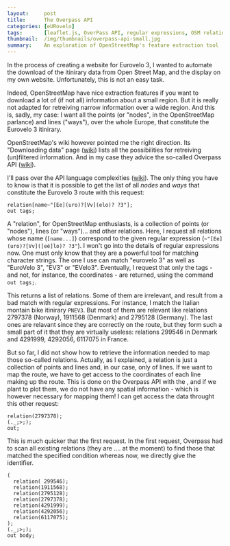 ```yaml
---
layout:     post
title:      The Overpass API
categories: [eURovelo]
tags:       [leaflet.js, OverPass API, regular expressions, OSM relations, OpenStreetMap]
thumbnail:  /img/thumbnails/overpass-api-small.jpg
summary:    An exploration of OpenStreetMap's feature extraction tool
---
```


In the process of creating a website for Eurovelo 3, I wanted to automate the download of the itinirary data from Open Street Map, and the display on my own website. Unfortunately, this is not an easy task.

Indeed, OpenStreetMap have nice extraction features if you want to download a lot of (if not all) information about a small region. But it is really not adapted for retreiving narrow information over a wide region. And this is, sadly, my case: I want all the points (or "nodes", in the OpenStreetMap parlance) and lines ("ways"), over the whole Europe, that constitute the Eurovelo 3 itinirary.

OpenStreetMap's wiki however pointed me the right direction. Its "Downloading data" page (<a href="http://wiki.openstreetmap.org/wiki/Downloading_data">wiki</a>) lists all the possibilities for retreiving (un)filtered information. And in my case they advice the so-called Overpass API (<a href="http://wiki.openstreetmap.org/wiki/Overpass_API">wiki</a>).

I'll pass over the API language complexities (<a href="http://wiki.openstreetmap.org/wiki/Overpass_API/Language_Guide">wiki</a>). The only thing you have to know is that it is possible to get the list of all <em>nodes</em> and <em>ways</em> that constitute the Eurovelo 3 route with this request:

    relation[name~"[Ee](uro)?[Vv](elo)? ?3"];
    out tags;

 A "relation", for OpenStreetMap enthusiasts, is a collection of points (or "nodes"), lines (or "ways")... and other relations. Here, I request all relations whose name (`[name...]`) correspond to the given regular expression (`~"[Ee](uro)?[Vv]([eé]lo)? ?3"`). I won't go into the details of regular expressions now. One must only know that they are a powerful tool for matching character strings. The one I use can match "eurovelo 3" as well as "EuroVelo 3", "EV3" or "EVelo3". Eventually, I request that only the tags - and not, for instance, the coordinates - are returned, using the command `out tags;`.

 This returns a list of relations. Some of them are irrelevant, and result from a bad match with regular expressions. For instance, I match the Italian montain bike itinirary `PNEV3`. But most of them are relevant like relations 2797378 (Norway), 1911568 (Denmark) and 2795128 (Germany). The last ones are relavant since they are correctly on the route, but they form such a small part of it that they are virtually useless: relations 299546 in Denmark and 4291999, 4292056, 6117075 in France.

 <div id='map' class='wide'></div>

 But so far, I did not show how to retrieve the information needed to map those so-called relations. Actually, as I explained, a relation is just a collection of points and lines and, in our case, only of lines. If we want to map the route, we have to get access to the coordinates of each line making up the route. This is done on the Overpass API with the , and if we plant to plot them, we do not have any spatial information - which is however necessary for mapping them! I can get access the data throught this other request:

    relation(2797378);
    (._;>;);
    out;

This is much quicker that the first request. In the first request, Overpass had to scan all existing relations (they are .... at the moment) to find those that matched the specified condition whereas now, we directly give the identifier.

    (
      relation( 299546);
      relation(1911568);
      relation(2795128);
      relation(2797378);
      relation(4291999);
      relation(4292056);
      relation(6117075);
    );
    (._;>;);
    out body;

<script>
    
  // SETTING ---------------------------------------------------------------
  var map = L.map('map', {
    minZoom: 3,
    touchZoom: false,
    scrollWheelZoom: false,
    center: [56, 12],
    zoom: 3
  })
  var relations = {};

  // chose a 'known provider' from there: http://leaflet-extras.github.io/leaflet-providers/preview/
  L.tileLayer('http://server.arcgisonline.com/ArcGIS/rest/services/World_Topo_Map/MapServer/tile/{z}/{y}/{x}', {
    attribution: 'Tiles &copy'
  }).addTo(map);

  $.getJSON("/data/2016-04-22-overpass-API-filtered.geojson", function(data) {
    console.log(data);
    L.geoJson(data, {
      onEachFeature: function (feature, layer) {
        var relation = feature.properties['@relations'][0].rel;
        if(relation in relations){
          relations[relation].addLayer(layer);
        } else {
          relations[relation] = new L.layerGroup();
          relations[relation].addLayer(layer);
        }
      }
    });

    for(relation in relations){
      relations[relation].addTo(map);
    }

    L.control.layers({}, relations, {collapsed: false}).addTo(map);

  });
 </script>